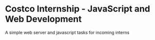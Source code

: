 # Costco Internship - JavaScript and Web Development
A simple web server and javascript tasks for incoming interns
